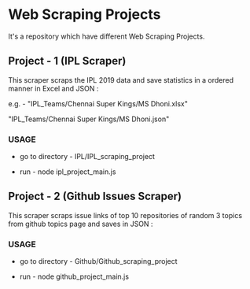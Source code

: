 
# Web Scraping Projects

It's a repository which have different Web Scraping Projects.

## Project - 1 (IPL Scraper)

This scraper scraps the IPL 2019 data and save statistics in a ordered manner in Excel and JSON :

e.g. - "IPL_Teams/Chennai Super Kings/MS Dhoni.xlsx"

   "IPL_Teams/Chennai Super Kings/MS Dhoni.json"

### USAGE
* go to directory - IPL/IPL_scraping_project

* run  - node ipl_project_main.js

## Project - 2 (Github Issues Scraper)

This scraper scraps issue links of top 10 repositories of random 3 topics from github topics page and saves in JSON :

### USAGE
* go to directory - Github/Github_scraping_project

* run  - node github_project_main.js

